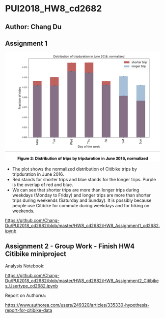 # PUI2018_HW8_cd2682
## Author: Chang Du

## Assignment 1
![myplot](https://github.com/Chang-Du/PUI2018_cd2682/blob/master/HW8_cd2682/myplot_cd2682.png)

- The plot shows the normalized distribution of Citibike trips by tripduration in June 2016.
- Red stands for shorter trips and blue stands for the longer trips. Purple is the overlap of red and blue.
- We can see that shorter trips are more than longer trips during weekdays (Monday to Friday) and longer trips are more than shorter trips during weekends (Saturday and Sunday). It is possibly because people use Citibike for commute during weekdays and for hiking on weekends.

https://github.com/Chang-Du/PUI2018_cd2682/blob/master/HW8_cd2682/HW8_Assignment1_cd2682.ipynb

## Assignment 2 - Group Work - Finish HW4 Citibike miniproject
Analysis Notebook:

https://github.com/Chang-Du/PUI2018_cd2682/blob/master/HW8_cd2682/HW8_Assignment2_Citibikes_Usertype_cd2682.ipynb

Report on Authorea:

https://www.authorea.com/users/249320/articles/335330-hypothesis-report-for-citibike-data

